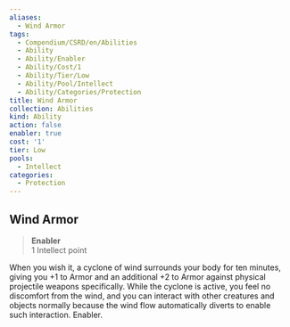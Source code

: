 ```yaml
---
aliases:
  - Wind Armor
tags:
  - Compendium/CSRD/en/Abilities
  - Ability
  - Ability/Enabler
  - Ability/Cost/1
  - Ability/Tier/Low
  - Ability/Pool/Intellect
  - Ability/Categories/Protection
title: Wind Armor
collection: Abilities
kind: Ability
action: false
enabler: true
cost: '1'
tier: Low
pools:
  - Intellect
categories:
  - Protection
---
```

## Wind Armor  
>**Enabler**  
>1 Intellect point
  
When you wish it, a cyclone of wind surrounds your body for ten minutes, giving you +1 to Armor and an additional +2 to Armor against physical projectile weapons specifically. While the cyclone is active, you feel no discomfort from the wind, and you can interact with other creatures and objects normally because the wind flow automatically diverts to enable such interaction. Enabler.